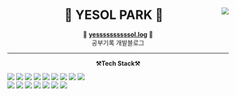 
<div align="center">
  
  <img align="right" src="https://github-readme-stats.vercel.app/api?username=yessssssssssol&show_icons=true&theme=highcontrast&hide="/>
 
  # 🐣 YESOL PARK 🐥


🍏 [**yessssssssssol.log**](https://velog.io/@yessssssssssol) 🍏 <br>공부기록 개발블로그

</div>
 
 ---

<p align='center'>
<Strong>⚒️Tech Stack⚒️</Strong>
</p>

<p align="left" display="inline-block">
  <img src="https://img.shields.io/badge/HTML5-E34F26?style=for-the-badge&logo=html5&logoColor=white"> 
    <img src="https://img.shields.io/badge/CSS-1572B6?style=for-the-badge&logo=CSS3&logoColor=white">
      <img src="https://img.shields.io/badge/Sass-CC6699?style=for-the-badge&logo=Sass&logoColor=white">
    <img src="https://img.shields.io/badge/JavaScript-F7DF1E?style=for-the-badge&logo=JavaScript&logoColor=white"> 
    <img src="https://img.shields.io/badge/TypeScript-3178C6?style=for-the-badge&logo=TypeScript&logoColor=white"> 
    <img src="https://img.shields.io/badge/Bootstrap-7952B3?style=for-the-badge&logo=Bootstrap&logoColor=white">
    <img src="https://img.shields.io/badge/Tailwind CSS-06B6D4?style=for-the-badge&logo=TailwindCSS&logoColor=white">
    <img src="https://img.shields.io/badge/React-61DAFB?style=for-the-badge&logo=React&logoColor=white">
    <img src="https://img.shields.io/badge/Next.js-000000?style=for-the-badge&logo=Next.js&logoColor=white"> 
    <br>
    <img src="https://img.shields.io/badge/GitHub-181717?style=for-the-badge&logo=github&logoColor=white"/>

<img src="https://img.shields.io/badge/Figma-F24E1E?style=for-the-badge&logo=figma&logoColor=white"/>
<img src="https://img.shields.io/badge/Notion-000000?style=for-the-badge&logo=notion&logoColor=white"/>
  <img src="https://img.shields.io/badge/Trello-0052CC?style=for-the-badge&logo=Trello&logoColor=white"/>  
  <img src="https://img.shields.io/badge/Slack-4A154B?style=for-the-badge&logo=Slack&logoColor=white"/>


<img src="https://img.shields.io/badge/VisualStudioCode-007ACC?style=for-the-badge&logo=visualstudiocode&logoColor=white"/>
<img src="https://img.shields.io/badge/intellijidea-000000?style=for-the-badge&logo=intellijidea&logoColor=white"/>

</p><br>
 
</div>

</div>
